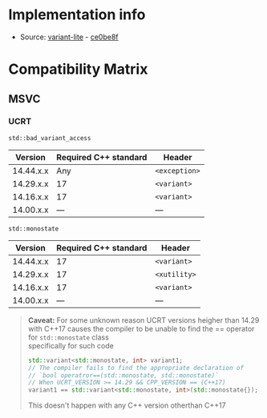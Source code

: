 # Implementation info

* Source: [variant-lite](https://github.com/martinmoene/variant-lite) - [ce0be8f](https://github.com/martinmoene/variant-lite/commit/ce0be8f4ea0407476209b2cb4a107f40b7a1b71b)

# Compatibility Matrix

## MSVC

### UCRT

`std::bad_variant_access`

| Version        | Required C++ standard | Header           |
|----------------|-----------------------|------------------|
| 14.44.x.x      | Any                   | `<exception>`    |
| 14.29.x.x      | 17                    | `<variant>`      |
| 14.16.x.x      | 17                    | `<variant>`      |
| 14.00.x.x      | —                     | —                |

`std::monostate`

| Version        | Required C++ standard | Header           |
|----------------|-----------------------|------------------|
| 14.44.x.x      | 17                    | `<variant>`      |
| 14.29.x.x      | 17                    | `<xutility>`     |
| 14.16.x.x      | 17                    | `<variant>`      |
| 14.00.x.x      | —                     | —                |

> **Caveat:** For some unknown reason UCRT versions heigher than 14.29 with C++17 causes the compiler to be unable to find the == operator for `std::monostate` class</br>
> specifically for such code
> ```cpp
> std::variant<std::monostate, int> variant1;
> // The compiler fails to find the appropriate declaration of 
> // `bool operatror==(std::monostate, std::monostate)`
> // When UCRT_VERSION >= 14.29 && CPP_VERSION == (C++17)
> variant1 == std::variant<std::monostate, int>(std::monostate{});
> ```
> This doesn't happen with any C++ version otherthan C++17